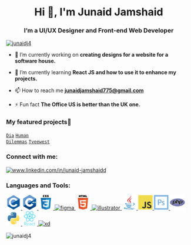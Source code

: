 <h1 align="center">Hi 👋, I'm Junaid Jamshaid</h1>
<h3 align="center">I’m a UI/UX Designer and Front-end Web Developer</h3>

<p align="left"> <a href="https://github.com/ryo-ma/github-profile-trophy"><img src="https://github-profile-trophy.vercel.app/?username=junaidj4" alt="junaidj4" /></a> </p>

- 🔭 I’m currently working on **creating designs for a website for a software house.**

- 🌱 I’m currently learning **React JS and how to use it to enhance my projects.**

- 📫 How to reach me **junaidjamshaid775@gmail.com**

- ⚡ Fun fact **The Office US is better than the UK one.**


### My featured projects:rocket:
<code>[Dia](https://www.figma.com/file/9T1RIymJif3DqDUHLQbteS/Dia-(Copy)?node-id=0%3A1&t=qN1at0cKaPaLh16v-1)</code>
<code>[Human Dilemmas](https://www.figma.com/file/j3qFbFWs1nQqWyN1yuzKh3/Human-Dilemmas-FINAL?node-id=0%3A1&t=3cvF6UTDcjn1Eg7S-0)</code>
<code>[Tveewest](https://www.figma.com/file/Ec3g3uQSIuNKf2lVaSXvwI/Tweevest-Search-Page?node-id=1%3A1436&t=MPyJ5O8ap5rzXjXd-0)</code>


<h3 align="left">Connect with me:</h3>
<p align="left">
<a href="https://linkedin.com/in/junaid-jamshaidd" target="blank"><img align="center" src="https://raw.githubusercontent.com/rahuldkjain/github-profile-readme-generator/master/src/images/icons/Social/linked-in-alt.svg" alt="www.linkedin.com/in/junaid-jamshaidd" height="30" width="40" /></a>
</p>

<h3 align="left">Languages and Tools:</h3>
<p align="left"> <a href="https://www.cprogramming.com/" target="_blank" rel="noreferrer"> <img src="https://raw.githubusercontent.com/devicons/devicon/master/icons/c/c-original.svg" alt="c" width="40" height="40"/> </a> <a href="https://www.w3schools.com/cpp/" target="_blank" rel="noreferrer"> <img src="https://raw.githubusercontent.com/devicons/devicon/master/icons/cplusplus/cplusplus-original.svg" alt="cplusplus" width="40" height="40"/> </a> <a href="https://www.w3schools.com/css/" target="_blank" rel="noreferrer"> <img src="https://raw.githubusercontent.com/devicons/devicon/master/icons/css3/css3-original-wordmark.svg" alt="css3" width="40" height="40"/> </a> <a href="https://www.figma.com/" target="_blank" rel="noreferrer"> <img src="https://www.vectorlogo.zone/logos/figma/figma-icon.svg" alt="figma" width="40" height="40"/> </a> <a href="https://www.w3.org/html/" target="_blank" rel="noreferrer"> <img src="https://raw.githubusercontent.com/devicons/devicon/master/icons/html5/html5-original-wordmark.svg" alt="html5" width="40" height="40"/> </a> <a href="https://www.adobe.com/in/products/illustrator.html" target="_blank" rel="noreferrer"> <img src="https://www.vectorlogo.zone/logos/adobe_illustrator/adobe_illustrator-icon.svg" alt="illustrator" width="40" height="40"/> </a> <a href="https://www.java.com" target="_blank" rel="noreferrer"> <img src="https://raw.githubusercontent.com/devicons/devicon/master/icons/java/java-original.svg" alt="java" width="40" height="40"/> </a> <a href="https://developer.mozilla.org/en-US/docs/Web/JavaScript" target="_blank" rel="noreferrer"> <img src="https://raw.githubusercontent.com/devicons/devicon/master/icons/javascript/javascript-original.svg" alt="javascript" width="40" height="40"/> </a> <a href="https://www.photoshop.com/en" target="_blank" rel="noreferrer"> <img src="https://raw.githubusercontent.com/devicons/devicon/master/icons/photoshop/photoshop-line.svg" alt="photoshop" width="40" height="40"/> </a> <a href="https://www.php.net" target="_blank" rel="noreferrer"> <img src="https://raw.githubusercontent.com/devicons/devicon/master/icons/php/php-original.svg" alt="php" width="40" height="40"/> </a> <a href="https://www.python.org" target="_blank" rel="noreferrer"> <img src="https://raw.githubusercontent.com/devicons/devicon/master/icons/python/python-original.svg" alt="python" width="40" height="40"/> </a> <a href="https://reactjs.org/" target="_blank" rel="noreferrer"> <img src="https://raw.githubusercontent.com/devicons/devicon/master/icons/react/react-original-wordmark.svg" alt="react" width="40" height="40"/> </a> <a href="https://www.adobe.com/products/xd.html" target="_blank" rel="noreferrer"> <img src="https://cdn.worldvectorlogo.com/logos/adobe-xd.svg" alt="xd" width="40" height="40"/> </a> </p>

<p><img align="center" src="https://github-readme-stats.vercel.app/api/top-langs?username=junaidj4&show_icons=true&locale=en&layout=compact" alt="junaidj4" /></p>
